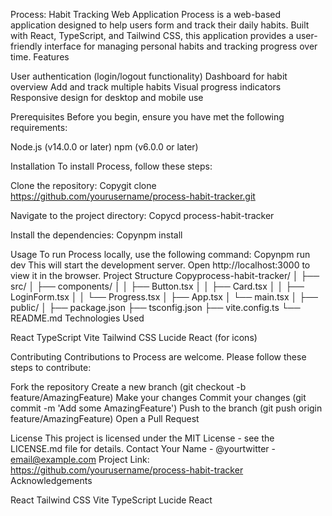 Process: Habit Tracking Web Application
Process is a web-based application designed to help users form and track their daily habits. Built with React, TypeScript, and Tailwind CSS, this application provides a user-friendly interface for managing personal habits and tracking progress over time.
Features

User authentication (login/logout functionality)
Dashboard for habit overview
Add and track multiple habits
Visual progress indicators
Responsive design for desktop and mobile use

Prerequisites
Before you begin, ensure you have met the following requirements:

Node.js (v14.0.0 or later)
npm (v6.0.0 or later)

Installation
To install Process, follow these steps:

Clone the repository:
Copygit clone https://github.com/yourusername/process-habit-tracker.git

Navigate to the project directory:
Copycd process-habit-tracker

Install the dependencies:
Copynpm install


Usage
To run Process locally, use the following command:
Copynpm run dev
This will start the development server. Open http://localhost:3000 to view it in the browser.
Project Structure
Copyprocess-habit-tracker/
│
├── src/
│   ├── components/
│   │   ├── Button.tsx
│   │   ├── Card.tsx
│   │   ├── LoginForm.tsx
│   │   └── Progress.tsx
│   ├── App.tsx
│   └── main.tsx
│
├── public/
│
├── package.json
├── tsconfig.json
├── vite.config.ts
└── README.md
Technologies Used

React
TypeScript
Vite
Tailwind CSS
Lucide React (for icons)

Contributing
Contributions to Process are welcome. Please follow these steps to contribute:

Fork the repository
Create a new branch (git checkout -b feature/AmazingFeature)
Make your changes
Commit your changes (git commit -m 'Add some AmazingFeature')
Push to the branch (git push origin feature/AmazingFeature)
Open a Pull Request

License
This project is licensed under the MIT License - see the LICENSE.md file for details.
Contact
Your Name - @yourtwitter - email@example.com
Project Link: https://github.com/yourusername/process-habit-tracker
Acknowledgements

React
Tailwind CSS
Vite
TypeScript
Lucide React
